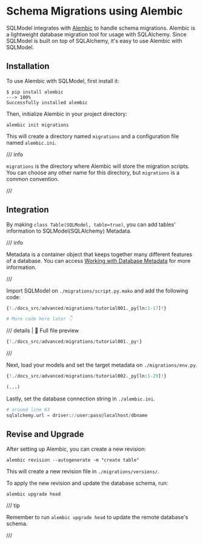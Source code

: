 # Schema Migrations using Alembic

SQLModel integrates with [Alembic](https://alembic.sqlalchemy.org/) to handle schema migrations.
Alembic is a lightweight database migration tool for usage with SQLAlchemy.
Since SQLModel is built on top of SQLAlchemy, it's easy to use Alembic with SQLModel.

## Installation

To use Alembic with SQLModel, first install it:

<div class="termy">

```console
$ pip install alembic
---> 100%
Successfully installed alembic
```

</div>

Then, initialize Alembic in your project directory:

```console
alembic init migrations
```

This will create a directory named `migrations` and a configuration file named `alembic.ini`.

/// info

`migrations` is the directory where Alembic will store the migration scripts.
You can choose any other name for this directory, but `migrations` is a common convention.

///

## Integration

By making `class Table(SQLModel, table=true)`, you can add tables' information to SQLModel(SQLAlchemy) Metadata.

/// info

Metadata is a container object that keeps together many different features of a database.
You can access [Working with Database Metadata](https://docs.sqlalchemy.org/en/20/core/metadata.html) for more information.

///

Import SQLModel on `./migrations/script.py.mako` and add the following code:

```python hl_lines="12"
{!./docs_src/advanced/migrations/tutorial001._py[ln:1-17]!}

# More code here later 👇
```

/// details | 👀 Full file preview

```Python hl_lines="12"
{!./docs_src/advanced/migrations/tutorial001._py!}
```

///

Next, load your models and set the target metadata on `./migrations/env.py`.

```python hl_lines="7  9  24"
{!./docs_src/advanced/migrations/tutorial002._py[ln:1-29]!}

(...)
```

Lastly, set the database connection string in `./alembic.ini`.

```python
# around line 63
sqlalchemy.url = driver://user:pass@localhost/dbname
```

## Revise and Upgrade

After setting up Alembic, you can create a new revision:

```console
alembic revision --autogenerate -m "create table"
```

This will create a new revision file in `./migrations/versions/`.

To apply the new revision and update the database schema, run:

```console
alembic upgrade head
```

/// tip

Remember to run `alembic upgrade head` to update the remote database's schema.

///

